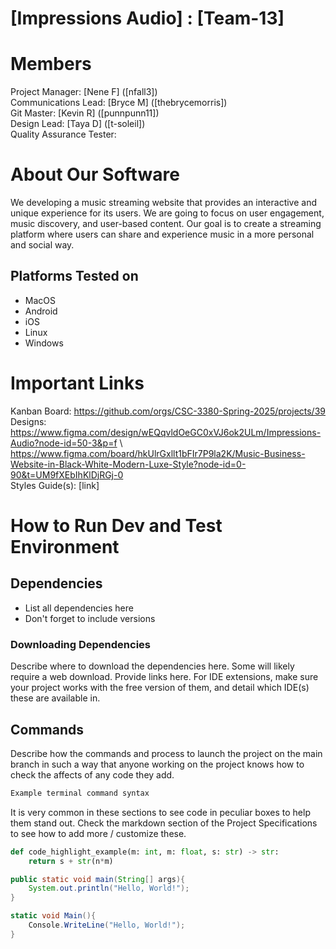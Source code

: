 # [Impressions Audio] : [Team-13]
# Members
Project Manager: [Nene F] ([nfall3])\
Communications Lead: [Bryce M] ([thebrycemorris])\
Git Master: [Kevin R] ([punnpunn11])\
Design Lead: [Taya D] ([t-soleil])\
Quality Assurance Tester:


# About Our Software
We developing a music streaming website that provides an interactive and unique experience for its users. We are going to focus on user engagement, music discovery, and user-based content. Our goal is to create a streaming platform where users can share and experience music in a more personal and social way.


## Platforms Tested on
- MacOS
- Android
- iOS
- Linux
- Windows
# Important Links
Kanban Board: https://github.com/orgs/CSC-3380-Spring-2025/projects/39 \
Designs: https://www.figma.com/design/wEQqvldOeGC0xVJ6ok2ULm/Impressions-Audio?node-id=50-3&p=f \ https://www.figma.com/board/hkUlrGxllt1bFIr7P9la2K/Music-Business-Website-in-Black-White-Modern-Luxe-Style?node-id=0-90&t=UM9fXEbIhKlDjRGj-0 \
Styles Guide(s): [link]

# How to Run Dev and Test Environment

## Dependencies
- List all dependencies here
- Don't forget to include versions
### Downloading Dependencies
Describe where to download the dependencies here. Some will likely require a web download. Provide links here. For IDE extensions, make sure your project works with the free version of them, and detail which IDE(s) these are available in. 

## Commands
Describe how the commands and process to launch the project on the main branch in such a way that anyone working on the project knows how to check the affects of any code they add.

```sh
Example terminal command syntax
```

It is very common in these sections to see code in peculiar boxes to help them stand out. Check the markdown section of the Project Specifications to see how to add more / customize these.

```python
def code_highlight_example(m: int, m: float, s: str) -> str:
	return s + str(n*m)
```

```java
public static void main(String[] args){
	System.out.println("Hello, World!");
}
```

```c#
static void Main(){
	Console.WriteLine("Hello, World!");
}
```
